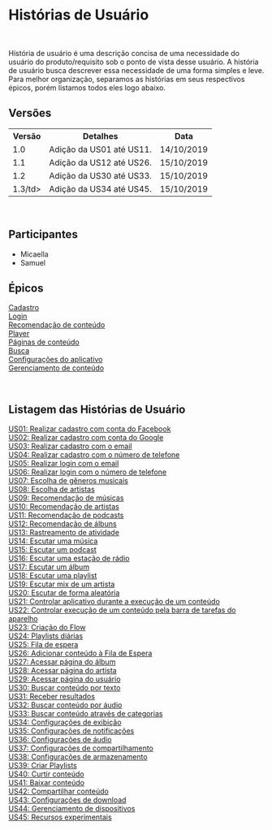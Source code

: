 # Histórias de Usuário
<div class="line"></div>

<p align="justify">&emsp;

História de usuário é uma descrição concisa de uma necessidade do usuário do produto/requisito sob o ponto de vista desse usuário.
A história de usuário busca descrever essa necessidade de uma forma simples e leve.<br>
Para melhor organização, separamos as histórias em seus respectivos épicos, porém listamos todos eles logo abaixo.
</p>

## Versões

<table class="versions">
	<tr>
		<th class="version_header">Versão</th>
		<th>Detalhes</th>
		<th>Data</th>
	</tr>
	<tr>
		<td>1.0</td>
		<td>Adição da US01 até US11.</td>
		<td>14/10/2019</td>
	</tr>
	<tr>
		<td>1.1</td>
		<td>Adição da US12 até US26.</td>
		<td>15/10/2019</td>
	</tr>
	<tr>
		<td>1.2</td>
		<td>Adição da US30 até US33.</td>
		<td>15/10/2019</td>
	</tr>
	<tr>
		<td>1.3/td>
		<td>Adição da US34 até US45.</td>
		<td>15/10/2019</td>
	</tr>
</table> 
<br>

## Participantes
- Micaella
- Samuel

## Épicos

[Cadastro](epicos/cadastro.md)<br>
[Login](epicos/login.md) <br>
[Recomendação de conteúdo](epicos/recomendacao.md)<br>
[Player](epicos/player.md)<br>
[Páginas de conteúdo](epicos/paginas_conteudo.md)<br>
[Busca](epicos/busca.md)<br>
[Configurações do aplicativo](epicos/conf_aplicativo.md)<br>
[Gerenciamento de conteúdo](epicos/conf_aplicativo.md)<br>

<br>

## Listagem das Histórias de Usuário
[US01: Realizar cadastro com conta do Facebook](/modelagem/epicos/cadastro)<br>
[US02: Realizar cadastro com conta do Google](/modelagem/epicos/cadastro)<br>
[US03: Realizar cadastro com o email](/modelagem/epicos/cadastro)<br>
[US04: Realizar cadastro com o número de telefone](/modelagem/epicos/cadastro) <br>
[US05: Realizar login com o email](/modelagem/epicos/login) <br>
[US06: Realizar login com o número de telefone](/modelagem/epicoslogin)<br>
[US07: Escolha de gêneros musicais](/modelagem/epicos/recomendacao) <br>
[US08: Escolha de artistas](/modelagem/epicos/recomendacao) <br>
[US09: Recomendação de músicas](/modelagem/epicos/recomendacao) <br>
[US10: Recomendação de artistas](/modelagem/epicos/recomendacao) <br>
[US11: Recomendação de podcasts](/modelagem/epicos/recomendacao) <br>
[US12: Recomendação de álbuns](/modelagem/epicos/recomendacao) <br>
[US13: Rastreamento de atividade](/modelagem/epicos/player) <br>
[US14: Escutar uma música](/modelagem/epicos/player) <br>
[US15: Escutar um podcast](/modelagem/epicos/player) <br>
[US16: Escutar uma estação de rádio](/modelagem/epicos/player) <br>
[US17: Escutar um álbum](/modelagem/epicos/player) <br>
[US18: Escutar uma playlist](/modelagem/epicos/player) <br>
[US19: Escutar mix de um artista](/modelagem/epicos/player) <br>
[US20: Escutar de forma aleatória](/modelagem/epicos/player) <br>
[US21: Controlar aplicativo durante a execução de um conteúdo](/modelagem/epicos/player) <br>
[US22: Controlar execução de um conteúdo pela barra de tarefas do aparelho](/modelagem/epicos/player) <br>
[US23: Criação do Flow](/modelagem/epicos/recomendacao) <br>
[US24: Playlists diárias](/modelagem/epicos/recomendacao) <br>
[US25: Fila de espera](/modelagem/epicos/conteudo) <br>
[US26: Adicionar conteúdo à Fila de Espera](/modelagem/epicos/conteudo) <br>
[US27: Acessar página do álbum](/modelagem/epicos/paginas_conteudo) <br>
[US28: Acessar página do artista](/modelagem/epicos/paginas_conteudo) <br>
[US29: Acessar página do usuário](/modelagem/epicos/paginas_conteudo) <br>
[US30: Buscar conteúdo por texto](/modelagem/epicos/busca) <br>
[US31: Receber resultados](/modelagem/epicos/busca) <br>
[US32: Buscar conteúdo por áudio](/modelagem/epicos/busca) <br>
[US33: Buscar conteúdo através de categorias](/modelagem/epicos/busca) <br>
[US34: Configurações de exibição](/modelagem/epicos/conf_aplicativo) <br>
[US35: Configurações de notificações](/modelagem/epicos/conf_aplicativo) <br>
[US36: Configurações de áudio](/modelagem/epicos/conf_aplicativo) <br>
[US37: Configurações de compartilhamento](/modelagem/epicos/conf_aplicativo) <br>
[US38: Configurações de armazenamento](/modelagem/epicos/conf_aplicativo) <br>
[US39: Criar Playlists](/modelagem/epicos/conteudo) <br>
[US40: Curtir conteúdo](/modelagem/epicos/conteudo) <br>
[US41: Baixar conteúdo](/modelagem/epicos/conteudo) <br>
[US42: Compartilhar conteúdo](/modelagem/epicos/conteudo) <br>
[US43: Configurações de download](/modelagem/epicos/conteudo) <br>
[US44: Gerenciamento de dispositivos](/modelagem/epicos/conteudo) <br>
[US45: Recursos experimentais](/modelagem/epicos/conteudo) <br>